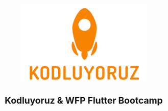 
<p align="center">
  <img width="400" src="https://raw.githubusercontent.com/Kodluyoruz-Gaziantep-Front-End-Bootcamp/.github/main/profile/assets/logo-1.png" alt="Kodluyoruz Flutter Bootcamp Logo">
</p>

<h1 align="center"><strong>Kodluyoruz & WFP Flutter Bootcamp</strong></h1>

